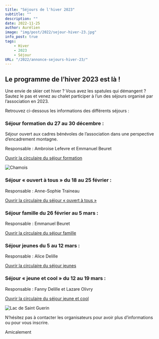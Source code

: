 ```yaml
---
title: "Séjours de l'hiver 2023"
subtitle: ""
description: ""
date: 2022-11-25
author: Aurélien
image: "img/post/2022/sejour-hiver-23.jpg"
info_post: true
tags:
    - Hiver
    - 2023
    - Séjour
URL: "/2022/annonce-sejours-hiver-23/"
---
```


## Le programme de l’hiver 2023 est là !

Une envie de skier cet hiver ? Vous avez les spatules qui démangent ? Sautez le pas et venez au chalet participer à l’un des séjours organisé par l’association en 2023.

Retrouvez ci-dessous les informations des différents séjours : 

### Séjour formation du 27 au 30 décembre :

Séjour ouvert aux cadres bénévoles de l’association dans une perspective d’encadrement montagne.

Responsable : Ambroise Lefevre et Emmanuel Beuret

<a href="/downloads/2022/Circulaire-se-jour-formation-2022.pdf" target="_blank">Ouvrir la circulaire du séjour formation</a>

![Chamois](/img/post/2022/sejour-hiver-23_1.jpg)

### Séjour « ouvert à tous » du 18 au 25 février :
Responsable : Anne-Sophie Traineau

<a href="/downloads/2022/Sejour_ouvert_a_tous_23.pdf" target="_blank">Ouvrir la circulaire du séjour « ouvert à tous »</a>

### Séjour famille du 26 février au 5 mars :
Responsable : Emmanuel Beuret

<a href="/downloads/2022/Plaquette-sejour-famille_23.pdf" target="_blank">Ouvrir la circulaire du séjour famille</a>

### Séjour jeunes du 5 au 12 mars :
Responsable : Alice Delille

<a href="/downloads/2022/Plaquette-séjour-jeunes-VF-1-23.pdf" target="_blank">Ouvrir la circulaire du séjour jeunes</a>

### Séjour « jeune et cool » du 12 au 19 mars :
Responsable : Fanny Delille et Lazare Olivry

<a href="/downloads/2022/Sejour-Areches_12-19mars2023_jeune-et-cool-1.pdf" target="_blank">Ouvrir la circulaire du séjour jeune et cool</a>

![Lac de Saint Guerin](/img/post/2022/sejour-hiver-23_2.jpg) 

N’hésitez pas à contacter les organisateurs pour avoir plus d’informations ou pour vous inscrire.

Amicalement